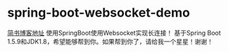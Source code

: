 # spring-boot-websocket-demo

[简书博客地址](https://www.jianshu.com/p/07be9f5c2e3c)
使用SpringBoot使用Websocket实现长连接！
基于Spring Boot 1.5.9和JDK1.8，希望能够帮到你。如果帮到你了，请给我一个星星！谢谢！